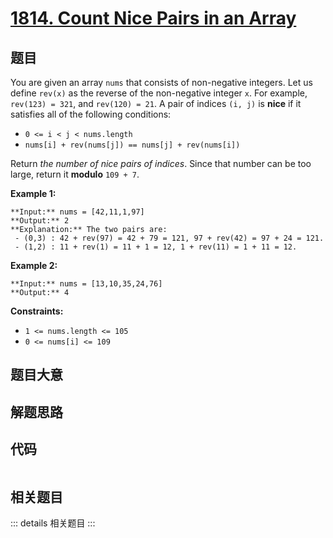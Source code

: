 # [1814. Count Nice Pairs in an Array](https://leetcode.com/problems/count-nice-pairs-in-an-array)

## 题目

You are given an array `nums` that consists of non-negative integers. Let us
define `rev(x)` as the reverse of the non-negative integer `x`. For example,
`rev(123) = 321`, and `rev(120) = 21`. A pair of indices `(i, j)` is **nice**
if it satisfies all of the following conditions:

  * `0 <= i < j < nums.length`
  * `nums[i] + rev(nums[j]) == nums[j] + rev(nums[i])`

Return _the number of nice pairs of indices_. Since that number can be too
large, return it **modulo** `109 + 7`.



**Example 1:**

    
    
    **Input:** nums = [42,11,1,97]
    **Output:** 2
    **Explanation:** The two pairs are:
     - (0,3) : 42 + rev(97) = 42 + 79 = 121, 97 + rev(42) = 97 + 24 = 121.
     - (1,2) : 11 + rev(1) = 11 + 1 = 12, 1 + rev(11) = 1 + 11 = 12.
    

**Example 2:**

    
    
    **Input:** nums = [13,10,35,24,76]
    **Output:** 4
    



**Constraints:**

  * `1 <= nums.length <= 105`
  * `0 <= nums[i] <= 109`


## 题目大意

## 解题思路

## 代码

```javascript

```

## 相关题目

::: details 相关题目
:::
